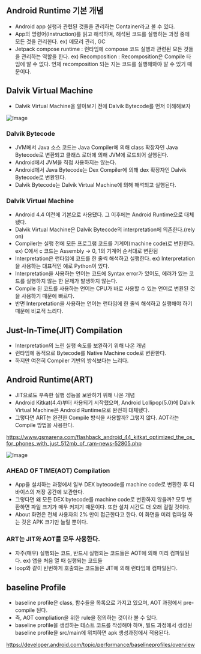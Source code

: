 ## Android Runtime 기본 개념
- Android app 실행과 관련된 것들을 관리하는 Container라고 볼 수 있다.
- App의 명령어(Instruction)를 읽고 해석하며, 해석된 코드를 실행하는 과정 중에 모든 것을 관리한다. ex) 메모리 관리, GC
- Jetpack compose runtime : 런타임에 compose 코드 실행과 관련된 모든 것들을 관리하는 역할을 한다.
ex) Recomposition : Recomposition은 Compile 타임에 알 수 없다. 언제 recomposition 되는 지는 코드를 실행해봐야 알 수 있기 때문이다. 

## Dalvik Virtual Machine
- Dalvik Virtual Machine을 알아보기 전에 Dalvik Bytecode를 먼저 이해해보자

![Image](https://github.com/user-attachments/assets/da703801-9a9d-44e4-838c-267af6ab4832)

### Dalvik Bytecode
- JVM에서 Java 소스 코드는 Java Compiler에 의해 class 확장자인 Java Bytecode로 변환되고 클래스 로더에 의해 JVM에 로드되어 실행된다.
- Android에서 JVM을 직접 사용하지는 않는다.
- Android에서 Java Bytecode는 Dex Compiler에 의해 dex 확장자인 Dalvik Bytecode로 변환된다.
- Dalvik Bytecode는 Dalvik Virtual Machine에 의해 해석되고 실행된다.

### Dalvik Virtual Machine
- Android 4.4 이전에 기본으로 사용됐다. 그 이후에는 Android Runtime으로 대체됐다.
- Dalvik Virtual Machine은 Dalvik Bytecode의 interpretation에 의존한다.(rely on)
- Compiler는 실행 전에 모든 프로그램 코드를 기계어(machine code)로 변환한다. ex) C에서 c 코드는 Assembly -> 0, 1의 기계어 순서대로 변환됨
- Interpretation은 런타임에 코드를 한 줄씩 해석하고 실행한다. ex) Interpretation을 사용하는 대표적인 예로 Python이 있다. 
- Interpretation을 사용하는 언어는 코드에 Syntax error가 있어도, 에러가 있는 코드를 실행하지 않는 한 문제가 발생하지 않는다.
- Compile 된 코드를 사용하는 언어는 CPU가 바로 사용할 수 있는 언어로 변환된 것을 사용하기 때문에 빠르다.
- 반면 Interpretation을 사용하는 언어는 런타임에 한 줄씩 해석하고 실행해야 하기 때문에 비교적 느리다.

## Just-In-Time(JIT) Compilation
- Interpretation의 느린 실행 속도를 보완하기 위해 나온 개념
- 런타임에 동적으로 Bytecode를 Native Machine code로 변환한다.
- 하지만 여전히 Compiler 기반의 방식보다는 느리다.

## Android Runtime(ART)
- JIT으로도 부족한 실행 성능을 보완하기 위해 나온 개념
- Android Kitkat(4.4)부터 사용되기 시작했으며, Android Lollipop(5.0)에 Dalvik Virtual Machine은 Android Runtime으로 완전히 대체됐다.
- 그렇다면 ART는 완전한 Compile 방식을 사용할까? 그렇지 않다. AOT라는 Compile 방법을 사용한다.

https://www.gsmarena.com/flashback_android_44_kitkat_optimized_the_os_for_phones_with_just_512mb_of_ram-news-52805.php

![Image](https://github.com/user-attachments/assets/6526e208-e25a-42b0-9be1-c36fae5c377b)

### AHEAD OF TIME(AOT) Compilation
- App을 설치하는 과정에서 일부 DEX bytecode를 machine code로 변환한 후 디바이스의 저장 공간에 보관한다.
- 그렇다면 왜 모든 DEX bytecode를 machine code로 변환하지 않을까? 모두 변환하면 파일 크기가 매우 커지기 때문이다. 또한 설치 시간도 더 오래 걸릴 것이다.
- About 화면은 전체 사용자의 2% 만이 접근한다고 한다. 이 화면을 미리 컴파일 하는 것은 APK 크기만 늘릴 뿐이다. 

### ART는 JIT와 AOT를 모두 사용한다.
- 자주(매우) 실행되는 코드, 반드시 실행되는 코드들은 AOT에 의해 미리 컴파일된다. ex) 앱을 처음 열 때 실행되는 코드들
- loop와 같이 빈번하게 호출되는 코드들은 JIT에 의해 런타임에 컴파일된다.

## baseline Profile
- baseline profile은 class, 함수들을 목록으로 가지고 있으며, AOT 과정에서 pre-compile 된다.
- 즉, AOT compliation을 위한 rule을 정의하는 것이라 볼 수 있다.
- baseline profile을 생성하는 테스트 코드를 작성해야 하며, 빌드 과정에서 생성된 baseline profile을 src/main에 위치하면 apk 생성과정에서 적용된다.

https://developer.android.com/topic/performance/baselineprofiles/overview
